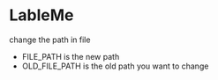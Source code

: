 # LableMe
change the path in file
- FILE_PATH is the new path 
- OLD_FILE_PATH is the old path you want to change

